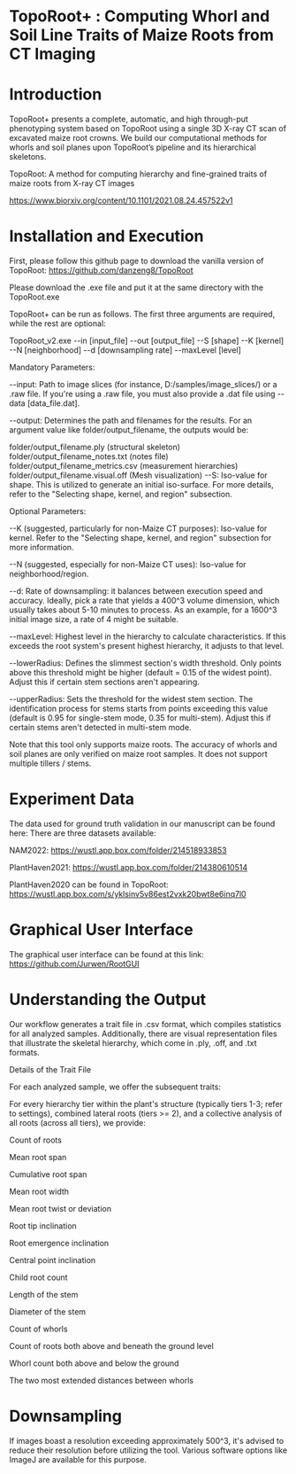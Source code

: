 # TopoRoot+ : Computing Whorl and Soil Line Traits of Maize Roots from CT Imaging

# Introduction

TopoRoot+ presents a complete, automatic, and high through-put phenotyping system based on TopoRoot using a single 3D X-ray CT scan of excavated maize root crowns. We build our computational methods for whorls and soil planes upon TopoRoot’s pipeline and its hierarchical skeletons. 

TopoRoot: A method for computing hierarchy and fine-grained traits of maize roots from X-ray CT images

https://www.biorxiv.org/content/10.1101/2021.08.24.457522v1

# Installation and Execution

First, please follow this github page to download the vanilla version of TopoRoot: https://github.com/danzeng8/TopoRoot

Please download the .exe file and put it at the same directory with the TopoRoot.exe

 TopoRoot+ can be run as follows. The first three arguments are required, while the rest are optional:

TopoRoot_v2.exe --in [input_file] --out [output_file] --S [shape] --K [kernel] --N [neighborhood] --d [downsampling rate] --maxLevel [level]

Mandatory Parameters:

--input: Path to image slices (for instance, D:/samples/image_slices/) or a .raw file. If you're using a .raw file, you must also provide a .dat file using --data [data_file.dat].

--output: Determines the path and filenames for the results. For an argument value like folder/output_filename, the outputs would be:

folder/output_filename.ply (structural skeleton)
folder/output_filename_notes.txt (notes file)
folder/output_filename_metrics.csv (measurement hierarchies)
folder/output_filename.visual.off (Mesh visualization)
--S: Iso-value for shape. This is utilized to generate an initial iso-surface. For more details, refer to the "Selecting shape, kernel, and region" subsection.

Optional Parameters:

--K (suggested, particularly for non-Maize CT purposes): Iso-value for kernel. Refer to the "Selecting shape, kernel, and region" subsection for more information.

--N (suggested, especially for non-Maize CT uses): Iso-value for neighborhood/region.

--d: Rate of downsampling: it balances between execution speed and accuracy. Ideally, pick a rate that yields a 400^3 volume dimension, which usually takes about 5-10 minutes to process. As an example, for a 1600^3 initial image size, a rate of 4 might be suitable.

--maxLevel: Highest level in the hierarchy to calculate characteristics. If this exceeds the root system's present highest hierarchy, it adjusts to that level.

--lowerRadius: Defines the slimmest section's width threshold. Only points above this threshold might be higher (default = 0.15 of the widest point). Adjust this if certain stem sections aren't appearing.

--upperRadius: Sets the threshold for the widest stem section. The identification process for stems starts from points exceeding this value (default is 0.95 for single-stem mode, 0.35 for multi-stem). Adjust this if certain stems aren't detected in multi-stem mode.

Note that this tool only supports maize roots. The accuracy of whorls and soil planes are only verified on maize root samples. It does not support multiple tillers / stems.

# Experiment Data

The data used for ground truth validation in our manuscript can be found here:
There are three datasets available: 

NAM2022: https://wustl.app.box.com/folder/214518933853

PlantHaven2021: https://wustl.app.box.com/folder/214380610514

PlantHaven2020 can be found in TopoRoot: https://wustl.app.box.com/s/yklsinv5v86est2vxk20bwt8e6inq7l0

# Graphical User Interface

The graphical user interface can be found at this link: 
https://github.com/Jurwen/RootGUI

# Understanding the Output

Our workflow generates a trait file in .csv format, which compiles statistics for all analyzed samples. Additionally, there are visual representation files that illustrate the skeletal hierarchy, which come in .ply, .off, and .txt formats.

Details of the Trait File

For each analyzed sample, we offer the subsequent traits:

For every hierarchy tier within the plant's structure (typically tiers 1-3; refer to settings), combined lateral roots (tiers >= 2), and a collective analysis of all roots (across all tiers), we provide:

Count of roots

Mean root span

Cumulative root span

Mean root width

Mean root twist or deviation

Root tip inclination

Root emergence inclination

Central point inclination

Child root count

Length of the stem

Diameter of the stem

Count of whorls

Count of roots both above and beneath the ground level

Whorl count both above and below the ground

The two most extended distances between whorls


# Downsampling

If images boast a resolution exceeding approximately 500^3, it's advised to reduce their resolution before utilizing the tool. Various software options like ImageJ are available for this purpose. 

